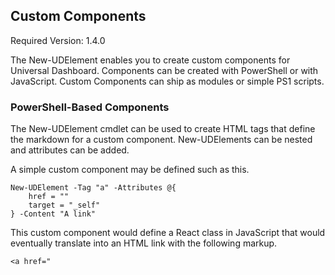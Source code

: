 ## Custom Components

Required Version: 1.4.0

The New-UDElement enables you to create custom components for Universal Dashboard. Components can be created with PowerShell or with JavaScript. Custom Components can ship as modules or simple PS1 scripts. 

### PowerShell-Based Components 

The New-UDElement cmdlet can be used to create HTML tags that define the markdown for a custom component. New-UDElements can be nested and attributes can be added. 

A simple custom component may be defined such as this.

```
New-UDElement -Tag "a" -Attributes @{
    href = ""
    target = "_self"
} -Content "A link"
```

This custom component would define a React class in JavaScript that would eventually translate into an HTML link with the following markup. 

```
<a href="
```



